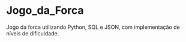 # Jogo_da_Forca
Jogo da forca utilizando Python, SQL e JSON, com implementação de níveis de dificuldade.
